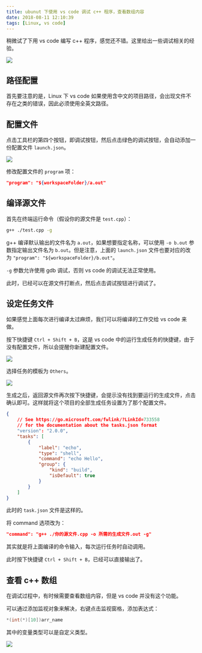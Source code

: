 ```yaml
---
title: ubunut 下使用 vs code 调试 c++ 程序，查看数组内容 
date: 2018-08-11 12:10:39
tags: [Linux, vs code]
---
```

稍微试了下用 vs code 编写 c++ 程序，感觉还不错。这里给出一些调试相关的经验。

![](http://qiniu1.letow.top/2018-08-11%2010-46-52%E5%B1%8F%E5%B9%95%E6%88%AA%E5%9B%BE.jpg)

<!--more-->

## 路径配置

首先要注意的是，Linux 下 vs code 如果使用含中文的项目路径，会出现文件不存在之类的错误，因此必须使用全英文路径。

## 配置文件

点击工具栏的第四个按钮，即调试按钮，然后点击绿色的调试按钮，会自动添加一份配置文件 `launch.json`。

![](http://qiniu1.letow.top/2018-08-11%2010-53-18%E5%B1%8F%E5%B9%95%E6%88%AA%E5%9B%BE.jpg)

修改配置文件的 `program` 项：

```json
"program": "${workspaceFolder}/a.out"
```

## 编译源文件

首先在终端运行命令（假设你的源文件是 `test.cpp`）：

```bash
g++ ./test.cpp -g
```

g++ 编译默认输出的文件名为 `a.out`，如果想要指定名称，可以使用 `-o b.out` 参数指定输出文件名为 `b.out`。但是注意，上面的 `launch.json` 文件也要对应的改为 `"program": "${workspaceFolder}/b.out"`。

`-g` 参数允许使用 gdb 调试，否则 vs code 的调试无法正常使用。

此时，已经可以在源文件打断点，然后点击调试按钮进行调试了。

## 设定任务文件

如果感觉上面每次进行编译太过麻烦，我们可以将编译的工作交给 vs code 来做。

按下快捷键 `Ctrl + Shift + B`，这是 vs code 中的运行生成任务的快捷键，由于没有配置文件，所以会提醒你新建配置文件。

![](http://qiniu1.letow.top/2018-08-11%2011-11-52%E5%B1%8F%E5%B9%95%E6%88%AA%E5%9B%BE.jpg)

选择任务的模板为 `Others`。

![](http://qiniu1.letow.top/2018-08-11%2011-12-03%E5%B1%8F%E5%B9%95%E6%88%AA%E5%9B%BE.jpg)

生成之后，返回源文件再次按下快捷键，会提示没有找到要运行的生成文件，点击确认即可。这样就将这个项目的全部生成任务设置为了那个配置文件。

```json
{
    // See https://go.microsoft.com/fwlink/?LinkId=733558
    // for the documentation about the tasks.json format
    "version": "2.0.0",
    "tasks": [
        {
            "label": "echo",
            "type": "shell",
            "command": "echo Hello",
            "group": {
                "kind": "build",
                "isDefault": true
            }
        }
    ]
}
```

此时的 `task.json` 文件是这样的。

将 command 选项改为：

```json
"command": "g++ ./你的源文件.cpp -o 所需的生成文件.out -g"
```

其实就是将上面编译的命令输入，每次运行任务时自动调用。

此时按下快捷键 `Ctrl + Shift + B`，已经可以直接输出了。

## 查看 c++ 数组

在调试过程中，有时候需要查看数组内容，但是 vs code 并没有这个功能。

可以通过添加监视对象来解决，右键点击监视窗格，添加表达式：

```c++
*(int(*)[10])arr_name
```

其中的变量类型可以是自定义类型。



![](http://qiniu1.letow.top/2018-08-11%2011-34-45%E5%B1%8F%E5%B9%95%E6%88%AA%E5%9B%BE.jpg)
